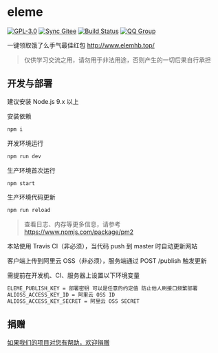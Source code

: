# eleme

[![GPL-3.0](https://img.shields.io/badge/license-GPL--3.0-blue.svg)](LICENSE)
[![Sync Gitee](https://img.shields.io/badge/sync-gitee-green.svg)](https://gitee.com/game-helper/eleme)
[![Build Status](https://travis-ci.org/game-helper/eleme.svg?branch=master)](https://travis-ci.org/game-helper/eleme)
[![QQ Group](https://img.shields.io/badge/qq%20group-246080018-orange.svg)](https://shang.qq.com/wpa/qunwpa?idkey=ce7ff4d1b5050c3bafff8f16c3cae4b1eec37916053865b86527347d680e03ec)

一键领取饿了么手气最佳红包 http://www.elemhb.top/

> 仅供学习交流之用，请勿用于非法用途，否则产生的一切后果自行承担

## 开发与部署

建议安装 Node.js 9.x 以上

安装依赖

```bash
npm i
```

开发环境运行

```bash
npm run dev
```

生产环境首次运行

```bash
npm start
```

生产环境代码更新

```bash
npm run reload
```

> 查看日志、内存等更多信息，请参考 https://www.npmjs.com/package/pm2

本站使用 Travis CI（非必须），当代码 push 到 master 时自动更新网站

客户端上传到阿里云 OSS（非必须），服务端通过 POST /publish 触发更新

需提前在开发机、CI、服务器上设置以下环境变量

```bash
ELEME_PUBLISH_KEY = 部署密钥 可以是任意的约定值 防止他人刷接口频繁部署
ALIOSS_ACCESS_KEY_ID = 阿里云 OSS ID
ALIOSS_ACCESS_KEY_SECRET = 阿里云 OSS SECRET
```

## 捐赠

[如果我们的项目对您有帮助，欢迎捐赠](https://github.com/game-helper/donate)
